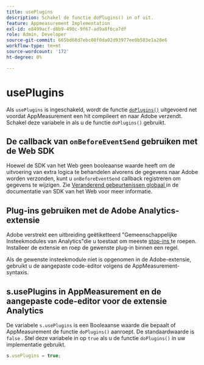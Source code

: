 ```yaml
---
title: usePlugins
description: Schakel de functie doPlugins() in of uit.
feature: Appmeasurement Implementation
exl-id: e8499acf-d8b9-490c-9f67-ad9a8f6ca7df
role: Admin, Developer
source-git-commit: 665bd68d7ebc08f0da02d93977ee0b583e1a28e6
workflow-type: tm+mt
source-wordcount: '172'
ht-degree: 0%

---
```


# usePlugins

Als `usePlugins` is ingeschakeld, wordt de functie [`doPlugins()`](../functions/doplugins.md) uitgevoerd net voordat AppMeasurement een hit compileert en naar Adobe verzendt. Schakel deze variabele in als u de functie `doPlugins()` gebruikt.

## De callback van `onBeforeEventSend` gebruiken met de Web SDK

Hoewel de SDK van het Web geen booleaanse waarde heeft om de uitvoering van extra logica te behandelen alvorens de gegevens naar Adobe worden verzonden, kunt u `onBeforeEventSend` callback registreren om gegevens te wijzigen. Zie [ Veranderend gebeurtenissen globaal ](https://experienceleague.adobe.com/docs/experience-platform/edge/fundamentals/tracking-events.html?lang=nl-NL#modifying-events-globally) in de documentatie van SDK van het Web voor meer informatie.

## Plug-ins gebruiken met de Adobe Analytics-extensie

Adobe verstrekt een uitbreiding geëtiketteerd &quot;Gemeenschappelijke Insteekmodules van Analytics&quot;die u toestaat om meeste [ stop-ins ](../plugins/impl-plugins.md) te roepen. Installeer de extensie en roep de gewenste plug-in binnen een regel.

Als de gewenste insteekmodule niet is opgenomen in de Adobe-extensie, gebruikt u de aangepaste code-editor volgens de AppMeasurement-syntaxis.

## s.usePlugins in AppMeasurement en de aangepaste code-editor voor de extensie Analytics

De variabele `s.usePlugins` is een Booleaanse waarde die bepaalt of AppMeasurement de functie `doPlugins()` aanroept. De standaardwaarde is `false` . Stel deze variabele in op `true` als u de functie `doPlugins()` in uw implementatie gebruikt.

```js
s.usePlugins = true;
```
